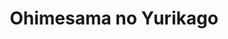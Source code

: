--- 
title: "Ohimesama no Yurikago"
publishdate: "2019-1-25T16:48:46+02:00"
src: "https://365manga.net/manga/ohimesama-no-yurikago"
image: "https://data.365manga.net/images/thumbnails/30747-ohimesama-no-yurikago.jpg"
description: " After her father passes away, outspoken Chizu is dragged from her home in Las Vegas to live with family in Japan. Will she adjust?"
---